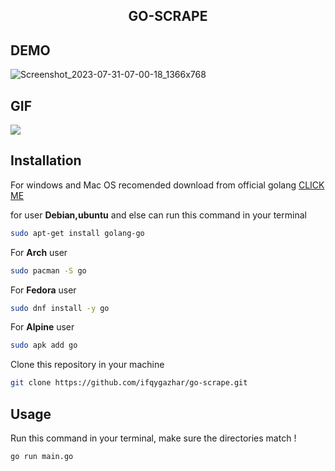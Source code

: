 <div align="center">

## GO-SCRAPE
</div>

## DEMO

![Screenshot_2023-07-31-07-00-18_1366x768](https://github.com/ifqygazhar/go-scrape/assets/82558488/ac5678cb-9ead-4198-880d-725a5bc3d91b)

## GIF
<img src="https://github.com/ifqygazhar/go-scrape/assets/82558488/4fdbbcf0-c138-4aed-849e-16238ff91f5b">


## Installation

For windows and Mac OS recomended download from official golang [CLICK ME](https://golang.org/dl/)

for user **Debian,ubuntu** and else can run this command in your terminal

```bash
sudo apt-get install golang-go
```

For **Arch** user

```bash
sudo pacman -S go
```

For **Fedora** user

```bash
sudo dnf install -y go
```

For **Alpine** user

```bash
sudo apk add go
```

Clone this repository in your machine
```bash
git clone https://github.com/ifqygazhar/go-scrape.git
```

## Usage
Run this command in your terminal, make sure the directories match !

```bash
go run main.go
```
